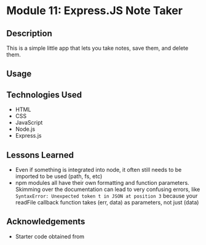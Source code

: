 # Module 11: Express.JS Note Taker

## Description

This is a simple little app that lets you take notes, save them, and delete them. 

## Usage

## Technologies Used
- HTML
- CSS
- JavaScript
- Node.js
- Express.js

## Lessons Learned
- Even if something is integrated into node, it often still needs to be imported to be used (path, fs, etc)
- npm modules all have their own formatting and function parameters. Skimming over the documentation can lead to very confusing errors, like ```SyntaxError: Unexpected token t in JSON at position 3``` because your readFile callback function takes (err, data) as parameters, not just (data)

## Acknowledgements
- Starter code obtained from 